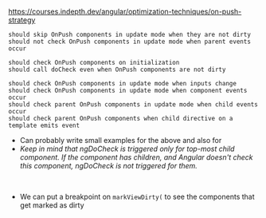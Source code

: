 https://courses.indepth.dev/angular/optimization-techniques/on-push-strategy

```text
should skip OnPush components in update mode when they are not dirty
should not check OnPush components in update mode when parent events occur

should check OnPush components on initialization
should call doCheck even when OnPush components are not dirty

should check OnPush components in update mode when inputs change
should check OnPush components in update mode when component events occur
should check parent OnPush components in update mode when child events occur
should check parent OnPush components when child directive on a template emits event
```
* Can probably write small examples for the above and also for
* _Keep in mind that ngDoCheck is triggered only for top-most child component. If the component has children, and Angular doesn't check this component, ngDoCheck is not triggered for them._

<br/>

* We can put a breakpoint on `markViewDirty(` to see the components that get marked as dirty 

